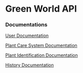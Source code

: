 # Green World API

### Documentations

[User Documentation](docs/user-documentation.md)

[Plant Care System Documentation](docs/plant-care-system-documentation.md)

[Plant Identification Documentation](docs/plant-identification-documentation.md)

[History Documentation](docs/history-documentation.md)

